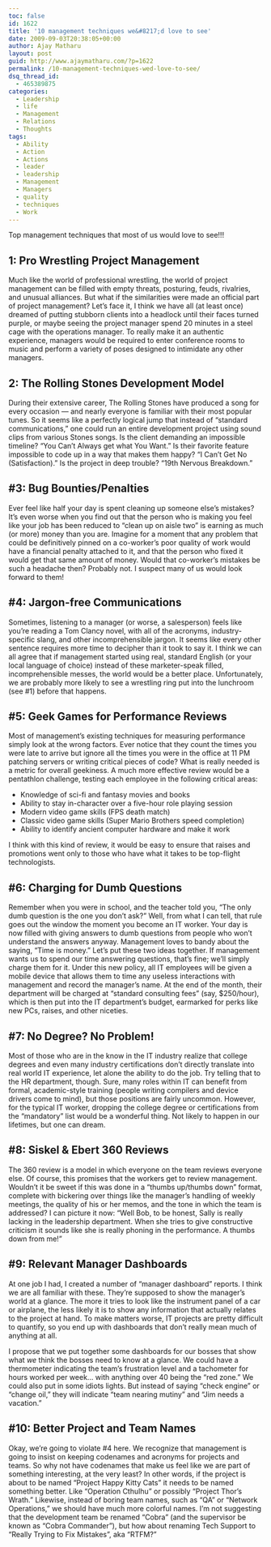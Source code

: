 ```yaml
---
toc: false
id: 1622
title: '10 management techniques we&#8217;d love to see'
date: 2009-09-03T20:38:05+00:00
author: Ajay Matharu
layout: post
guid: http://www.ajaymatharu.com/?p=1622
permalink: /10-management-techniques-wed-love-to-see/
dsq_thread_id:
  - 465389875
categories:
  - Leadership
  - life
  - Management
  - Relations
  - Thoughts
tags:
  - Ability
  - Action
  - Actions
  - leader
  - leadership
  - Management
  - Managers
  - quality
  - techniques
  - Work
---
```

Top management techniques that most of us would love to see!!!

## 1: Pro Wrestling Project Management

Much like the world of professional wrestling, the world of project management can be filled with empty threats, posturing, feuds, rivalries, and unusual alliances. But what if the similarities were made an official part of project management? Let’s face it, I think we have all (at least once) dreamed of putting stubborn clients into a headlock until their faces turned purple, or maybe seeing the project manager spend 20 minutes in a steel cage with the operations manager. To really make it an authentic experience, managers would be required to enter conference rooms to music and perform a variety of poses designed to intimidate any other managers.

## 2: The Rolling Stones Development Model

During their extensive career, The Rolling Stones have produced a song for every occasion — and nearly everyone is familiar with their most popular tunes. So it seems like a perfectly logical jump that instead of “standard communications,” one could run an entire development project using sound clips from various Stones songs. Is the client demanding an impossible timeline? “You Can’t Always get what You Want.” Is their favorite feature impossible to code up in a way that makes them happy? “I Can’t Get No (Satisfaction).” Is the project in deep trouble? “19th Nervous Breakdown.”

## #3: Bug Bounties/Penalties

Ever feel like half your day is spent cleaning up someone else’s mistakes? It’s even worse when you find out that the person who is making you feel like your job has been reduced to “clean up on aisle two” is earning as much (or more) money than you are. Imagine for a moment that any problem that could be definitively pinned on a co-worker’s poor quality of work would have a financial penalty attached to it, and that the person who fixed it would get that same amount of money. Would that co-worker’s mistakes be such a headache then? Probably not. I suspect many of us would look forward to them!

## #4: Jargon-free Communications

Sometimes, listening to a manager (or worse, a salesperson) feels like you’re reading a Tom Clancy novel, with all of the acronyms, industry-specific slang, and other incomprehensible jargon. It seems like every other sentence requires more time to decipher than it took to say it. I think we can all agree that if management started using real, standard English (or your local language of choice) instead of these marketer-speak filled, incomprehensible messes, the world would be a better place. Unfortunately, we are probably more likely to see a wrestling ring put into the lunchroom (see #1) before that happens.

## #5: Geek Games for Performance Reviews

Most of management’s existing techniques for measuring performance simply look at the wrong factors. Ever notice that they count the times you were late to arrive but ignore all the times you were in the office at 11 PM patching servers or writing critical pieces of code? What is really needed is a metric for overall geekiness. A much more effective review would be a pentathlon challenge, testing each employee in the following critical areas:

  * Knowledge of sci-fi and fantasy movies and books
  * Ability to stay in-character over a five-hour role playing session
  * Modern video game skills (FPS death match)
  * Classic video game skills (Super Mario Brothers speed completion)
  * Ability to identify ancient computer hardware and make it work

I think with this kind of review, it would be easy to ensure that raises and promotions went only to those who have what it takes to be top-flight technologists.

## #6: Charging for Dumb Questions

Remember when you were in school, and the teacher told you, “The only dumb question is the one you don’t ask?” Well, from what I can tell, that rule goes out the window the moment you become an IT worker. Your day is now filled with giving answers to dumb questions from people who won’t understand the answers anyway. Management loves to bandy about the saying, “Time is money.” Let’s put these two ideas together. If management wants us to spend our time answering questions, that’s fine; we’ll simply charge them for it. Under this new policy, all IT employees will be given a mobile device that allows them to time any useless interactions with management and record the manager’s name. At the end of the month, their department will be charged at “standard consulting fees” (say, $250/hour), which is then put into the IT department’s budget, earmarked for perks like new PCs, raises, and other niceties.

## #7: No Degree? No Problem!

Most of those who are in the know in the IT industry realize that college degrees and even many industry certifications don’t directly translate into real world IT experience, let alone the ability to do the job. Try telling that to the HR department, though. Sure, many roles within IT can benefit from formal, academic-style training (people writing compilers and device drivers come to mind), but those positions are fairly uncommon. However, for the typical IT worker, dropping the college degree or certifications from the “mandatory” list would be a wonderful thing. Not likely to happen in our lifetimes, but one can dream.

## #8: Siskel & Ebert 360 Reviews

The 360 review is a model in which everyone on the team reviews everyone else. Of course, this promises that the workers get to review management. Wouldn’t it be sweet if this was done in a “thumbs up/thumbs down” format, complete with bickering over things like the manager’s handling of weekly meetings, the quality of his or her memos, and the tone in which the team is addressed? I can picture it now: “Well Bob, to be honest, Sally is really lacking in the leadership department. When she tries to give constructive criticism it sounds like she is really phoning in the performance. A thumbs down from me!”

## #9: Relevant Manager Dashboards

At one job I had, I created a number of “manager dashboard” reports. I think we are all familiar with these. They’re supposed to show the manager’s world at a glance. The more it tries to look like the instrument panel of a car or airplane, the less likely it is to show any information that actually relates to the project at hand. To make matters worse, IT projects are pretty difficult to quantify, so you end up with dashboards that don’t really mean much of anything at all.

I propose that we put together some dashboards for our bosses that show what _we_ think the bosses need to know at a glance. We could have a thermometer indicating the team’s frustration level and a tachometer for hours worked per week… with anything over 40 being the “red zone.” We could also put in some idiots lights. But instead of saying “check engine” or “change oil,” they will indicate “team nearing mutiny” and “Jim needs a vacation.”

## #10: Better Project and Team Names

Okay, we’re going to violate #4 here. We recognize that management is going to insist on keeping codenames and acronyms for projects and teams. So why not have codenames that make us feel like we are part of something interesting, at the very least? In other words, if the project is about to be named “Project Happy Kitty Cats” it needs to be named something better. Like “Operation Cthulhu” or possibly “Project Thor’s Wrath.” Likewise, instead of boring team names, such as “QA” or “Network Operations,” we should have much more colorful names. I’m not suggesting that the development team be renamed “Cobra” (and the supervisor be known as “Cobra Commander”), but how about renaming Tech Support to “Really Trying to Fix Mistakes”, aka “RTFM?”
